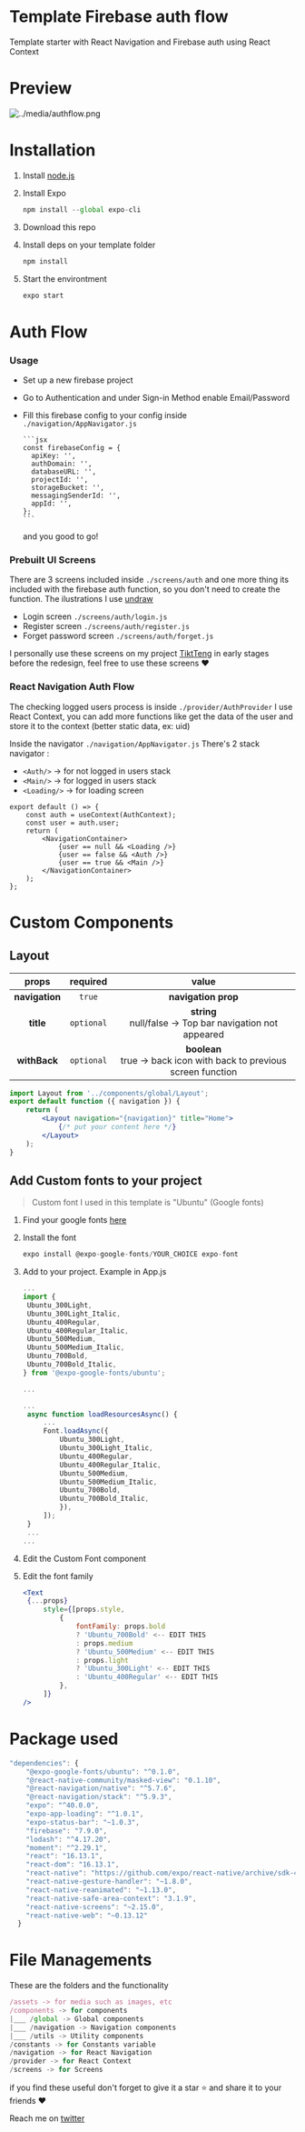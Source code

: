 # Template Firebase auth flow

Template starter with React Navigation and Firebase auth using React Context

# Preview

![../media/authflow.png](../media/authflow.png)

# Installation

1. Install [node.js](https://nodejs.org/en/)
2. Install Expo

   ```jsx
   npm install --global expo-cli
   ```

3. Download this repo
4. Install deps on your template folder

   ```jsx
   npm install
   ```

5. Start the environtment

   ```jsx
   expo start
   ```

# Auth Flow

### Usage

- Set up a new firebase project
- Go to Authentication and under Sign-in Method enable Email/Password
- Fill this firebase config to your config inside `./navigation/AppNavigator.js`

      ```jsx
      const firebaseConfig = {
      	apiKey: '',
      	authDomain: '',
      	databaseURL: '',
      	projectId: '',
      	storageBucket: '',
      	messagingSenderId: '',
      	appId: '',
      };
      ```

  and you good to go!

### Prebuilt UI Screens

There are 3 screens included inside `./screens/auth` and one more thing its included with the firebase auth function, so you don't need to create the function. The ilustrations I use [undraw](https://undraw.co/)

- Login screen `./screens/auth/login.js`
- Register screen `./screens/auth/register.js`
- Forget password screen `./screens/auth/forget.js`

I personally use these screens on my project [TiktTeng](https://github.com/codingki/TikTeng) in early stages before the redesign, feel free to use these screens ❤️

### React Navigation Auth Flow

The checking logged users process is inside `./provider/AuthProvider` I use React Context, you can add more functions like get the data of the user and store it to the context (better static data, ex: uid)

Inside the navigator `./navigation/AppNavigator.js`
There's 2 stack navigator :

- `<Auth/>` → for not logged in users stack
- `<Main/>` → for logged in users stack
- `<Loading/>` → for loading screen

```
export default () => {
	const auth = useContext(AuthContext);
	const user = auth.user;
	return (
		<NavigationContainer>
			{user == null && <Loading />}
			{user == false && <Auth />}
			{user == true && <Main />}
		</NavigationContainer>
	);
};

```

# Custom Components

## Layout

|     props      |  required  |                                  value                                  |
| :------------: | :--------: | :---------------------------------------------------------------------: |
| **navigation** |   `true`   |                           **navigation prop**                           |
|   **title**    | `optional` |      **string** <br> null/false → Top bar navigation not appeared       |
|  **withBack**  | `optional` | **boolean** <br> true → back icon with back to previous screen function |

```jsx
import Layout from '../components/global/Layout';
export default function ({ navigation }) {
	return (
		<Layout navigation="{navigation}" title="Home">
			{/* put your content here */}
		</Layout>
	);
}
```

## Add Custom fonts to your project

> Custom font I used in this template is "Ubuntu" (Google fonts)

1. Find your google fonts [here](https://directory.now.sh/)
2. Install the font

   ```jsx
   expo install @expo-google-fonts/YOUR_CHOICE expo-font
   ```

3. Add to your project. Example in App.js

   ```jsx
   ...
   import {
   	Ubuntu_300Light,
   	Ubuntu_300Light_Italic,
   	Ubuntu_400Regular,
   	Ubuntu_400Regular_Italic,
   	Ubuntu_500Medium,
   	Ubuntu_500Medium_Italic,
   	Ubuntu_700Bold,
   	Ubuntu_700Bold_Italic,
   } from '@expo-google-fonts/ubuntu';

   ...

   ...
   	async function loadResourcesAsync() {
   		...
   		Font.loadAsync({
   			Ubuntu_300Light,
   			Ubuntu_300Light_Italic,
   			Ubuntu_400Regular,
   			Ubuntu_400Regular_Italic,
   			Ubuntu_500Medium,
   			Ubuntu_500Medium_Italic,
   			Ubuntu_700Bold,
   			Ubuntu_700Bold_Italic,
   			}),
   		]);
   	}
   	...
   ...
   ```

4. Edit the Custom Font component
5. Edit the font family

   ```jsx
   <Text
   	{...props}
   		style={[props.style,
   			{
   				fontFamily: props.bold
   				? 'Ubuntu_700Bold' <-- EDIT THIS
   				: props.medium
   				? 'Ubuntu_500Medium' <-- EDIT THIS
   				: props.light
   				? 'Ubuntu_300Light' <-- EDIT THIS
   				: 'Ubuntu_400Regular' <-- EDIT THIS
   			},
   		]}
   />
   ```

# Package used

```jsx
"dependencies": {
    "@expo-google-fonts/ubuntu": "^0.1.0",
    "@react-native-community/masked-view": "0.1.10",
    "@react-navigation/native": "^5.7.6",
    "@react-navigation/stack": "^5.9.3",
    "expo": "^40.0.0",
    "expo-app-loading": "^1.0.1",
    "expo-status-bar": "~1.0.3",
    "firebase": "7.9.0",
    "lodash": "^4.17.20",
    "moment": "^2.29.1",
    "react": "16.13.1",
    "react-dom": "16.13.1",
    "react-native": "https://github.com/expo/react-native/archive/sdk-40.0.1.tar.gz",
    "react-native-gesture-handler": "~1.8.0",
    "react-native-reanimated": "~1.13.0",
    "react-native-safe-area-context": "3.1.9",
    "react-native-screens": "~2.15.0",
    "react-native-web": "~0.13.12"
  }
```

# File Managements

These are the folders and the functionality

```jsx
/assets -> for media such as images, etc
/components -> for components
|___ /global -> Global components
|___ /navigation -> Navigation components
|___ /utils -> Utility components
/constants -> for Constants variable
/navigation -> for React Navigation
/provider -> for React Context
/screens -> for Screens
```

if you find these useful don't forget to give it a star ⭐ and share it to your friends ❤️

Reach me on [twitter](https://twitter.com/kikiding/)
